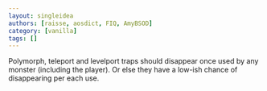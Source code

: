 ```yaml
---
layout: singleidea
authors: [raisse, aosdict, FIQ, AmyBSOD]
category: [vanilla]
tags: []
---
```

Polymorph, teleport and levelport traps should disappear once used by any monster (including the player). Or else they have a low-ish chance of disappearing per each use.

